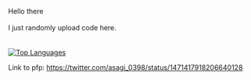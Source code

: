 Hello there <br /><br />
I just randomly upload code here.<br /><br /><br />
[![Top Languages](https://github-readme-stats.vercel.app/api/top-langs/?username=Rally0078&hide=jupyter%20notebook&theme=omni&langs_count=6)](https://github.com/anuraghazra/github-readme-stats)

Link to pfp: https://twitter.com/asagi_0398/status/1471417918206640128

<!---
Rally0078/Rally0078 is a ✨ special ✨ repository because its `README.md` (this file) appears on your GitHub profile.
You can click the Preview link to take a look at your changes.
--->
